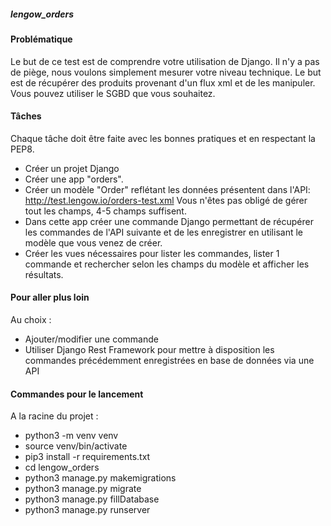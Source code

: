 ##### lengow_orders

#### Problématique

Le but de ce test est de comprendre votre utilisation de Django. Il n'y a pas de piège, nous voulons simplement mesurer votre niveau technique.
Le but est de récupérer des produits provenant d'un flux xml et de les manipuler. Vous pouvez utiliser le SGBD que vous souhaitez.


#### Tâches

Chaque tâche doit être faite avec les bonnes pratiques et en respectant la PEP8.
- Créer un projet Django
- Créer une app "orders".
- Créer un modèle "Order" reflétant les données présentent dans l'API: http://test.lengow.io/orders-test.xml Vous n'êtes pas obligé de gérer tout les champs, 4-5 champs suffisent.
- Dans cette app créer une commande Django permettant de récupérer les commandes de l'API suivante et de les enregistrer en utilisant le modèle que vous venez de créer.
- Créer les vues nécessaires pour lister les commandes, lister 1 commande et rechercher selon les champs du modèle et afficher les résultats.

#### Pour aller plus loin

Au choix :
- Ajouter/modifier une commande
- Utiliser Django Rest Framework pour mettre à disposition les commandes précédemment enregistrées en base de données via une API


#### Commandes pour le lancement

A la racine du projet :
- python3 -m venv venv
- source venv/bin/activate
- pip3 install -r requirements.txt
- cd lengow_orders
- python3 manage.py makemigrations
- python3 manage.py migrate
- python3 manage.py fillDatabase
- python3 manage.py runserver